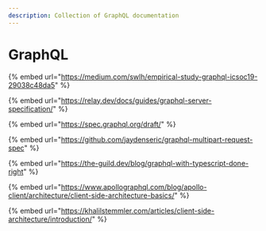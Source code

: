 ```yaml
---
description: Collection of GraphQL documentation
---
```


# GraphQL

{% embed url="https://medium.com/swlh/empirical-study-graphql-icsoc19-29038c48da5" %}

{% embed url="https://relay.dev/docs/guides/graphql-server-specification/" %}



{% embed url="https://spec.graphql.org/draft/" %}

{% embed url="https://github.com/jaydenseric/graphql-multipart-request-spec" %}

{% embed url="https://the-guild.dev/blog/graphql-with-typescript-done-right" %}

{% embed url="https://www.apollographql.com/blog/apollo-client/architecture/client-side-architecture-basics/" %}

{% embed url="https://khalilstemmler.com/articles/client-side-architecture/introduction/" %}



